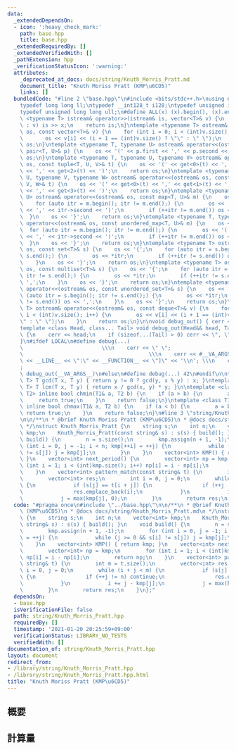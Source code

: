 ```yaml
---
data:
  _extendedDependsOn:
  - icon: ':heavy_check_mark:'
    path: base.hpp
    title: base.hpp
  _extendedRequiredBy: []
  _extendedVerifiedWith: []
  _pathExtension: hpp
  _verificationStatusIcon: ':warning:'
  attributes:
    _deprecated_at_docs: docs/string/Knuth_Morris_Pratt.md
    document_title: "Knuth Moriss Pratt (KMP\u6CD5)"
    links: []
  bundledCode: "#line 2 \"base.hpp\"\n#include <bits/stdc++.h>\nusing namespace std;\n\
    typedef long long ll;\ntypedef __int128_t i128;\ntypedef unsigned int uint;\n\
    typedef unsigned long long ull;\n#define ALL(x) (x).begin(), (x).end()\n\ntemplate\
    \ <typename T> istream& operator>>(istream& is, vector<T>& v) {\n    for (T& x\
    \ : v) is >> x;\n    return is;\n}\ntemplate <typename T> ostream& operator<<(ostream&\
    \ os, const vector<T>& v) {\n    for (int i = 0; i < (int)v.size(); i++) {\n \
    \       os << v[i] << (i + 1 == (int)v.size() ? \"\" : \" \");\n    }\n    return\
    \ os;\n}\ntemplate <typename T, typename U> ostream& operator<<(ostream& os, const\
    \ pair<T, U>& p) {\n    os << '(' << p.first << ',' << p.second << ')';\n    return\
    \ os;\n}\ntemplate <typename T, typename U, typename V> ostream& operator<<(ostream&\
    \ os, const tuple<T, U, V>& t) {\n    os << '(' << get<0>(t) << ',' << get<1>(t)\
    \ << ',' << get<2>(t) << ')';\n    return os;\n}\ntemplate <typename T, typename\
    \ U, typename V, typename W> ostream& operator<<(ostream& os, const tuple<T, U,\
    \ V, W>& t) {\n    os << '(' << get<0>(t) << ',' << get<1>(t) << ',' << get<2>(t)\
    \ << ',' << get<3>(t) << ')';\n    return os;\n}\ntemplate <typename T, typename\
    \ U> ostream& operator<<(ostream& os, const map<T, U>& m) {\n    os << '{';\n\
    \    for (auto itr = m.begin(); itr != m.end();) {\n        os << '(' << itr->first\
    \ << ',' << itr->second << ')';\n        if (++itr != m.end()) os << ',';\n  \
    \  }\n    os << '}';\n    return os;\n}\ntemplate <typename T, typename U> ostream&\
    \ operator<<(ostream& os, const unordered_map<T, U>& m) {\n    os << '{';\n  \
    \  for (auto itr = m.begin(); itr != m.end();) {\n        os << '(' << itr->first\
    \ << ',' << itr->second << ')';\n        if (++itr != m.end()) os << ',';\n  \
    \  }\n    os << '}';\n    return os;\n}\ntemplate <typename T> ostream& operator<<(ostream&\
    \ os, const set<T>& s) {\n    os << '{';\n    for (auto itr = s.begin(); itr !=\
    \ s.end();) {\n        os << *itr;\n        if (++itr != s.end()) os << ',';\n\
    \    }\n    os << '}';\n    return os;\n}\ntemplate <typename T> ostream& operator<<(ostream&\
    \ os, const multiset<T>& s) {\n    os << '{';\n    for (auto itr = s.begin();\
    \ itr != s.end();) {\n        os << *itr;\n        if (++itr != s.end()) os <<\
    \ ',';\n    }\n    os << '}';\n    return os;\n}\ntemplate <typename T> ostream&\
    \ operator<<(ostream& os, const unordered_set<T>& s) {\n    os << '{';\n    for\
    \ (auto itr = s.begin(); itr != s.end();) {\n        os << *itr;\n        if (++itr\
    \ != s.end()) os << ',';\n    }\n    os << '}';\n    return os;\n}\ntemplate <typename\
    \ T> ostream& operator<<(ostream& os, const deque<T>& v) {\n    for (int i = 0;\
    \ i < (int)v.size(); i++) {\n        os << v[i] << (i + 1 == (int)v.size() ? \"\
    \" : \" \");\n    }\n    return os;\n}\n\nvoid debug_out() { cerr << '\\n'; }\n\
    template <class Head, class... Tail> void debug_out(Head&& head, Tail&&... tail)\
    \ {\n    cerr << head;\n    if (sizeof...(Tail) > 0) cerr << \", \";\n    debug_out(move(tail)...);\n\
    }\n#ifdef LOCAL\n#define debug(...)                                          \
    \                         \\\n    cerr << \" \";                             \
    \                                        \\\n    cerr << #__VA_ARGS__ << \" :[\"\
    \ << __LINE__ << \":\" << __FUNCTION__ << \"]\" << '\\n'; \\\n    cerr << \" \"\
    ;                                                                     \\\n   \
    \ debug_out(__VA_ARGS__)\n#else\n#define debug(...) 42\n#endif\n\ntemplate <typename\
    \ T> T gcd(T x, T y) { return y != 0 ? gcd(y, x % y) : x; }\ntemplate <typename\
    \ T> T lcm(T x, T y) { return x / gcd(x, y) * y; }\n\ntemplate <class T1, class\
    \ T2> inline bool chmin(T1& a, T2 b) {\n    if (a > b) {\n        a = b;\n   \
    \     return true;\n    }\n    return false;\n}\ntemplate <class T1, class T2>\
    \ inline bool chmax(T1& a, T2 b) {\n    if (a < b) {\n        a = b;\n       \
    \ return true;\n    }\n    return false;\n}\n#line 3 \"string/Knuth_Morris_Pratt.hpp\"\
    \n\n/**\n * @brief Knuth Moriss Pratt (KMP\u6CD5)\n * @docs docs/string/Knuth_Morris_Pratt.md\n\
    \ */\nstruct Knuth_Morris_Pratt {\n    string s;\n    int n;\n    vector<int>\
    \ kmp;\n    Knuth_Morris_Pratt(const string& s) : s(s) { build(); }\n    void\
    \ build() {\n        n = s.size();\n        kmp.assign(n + 1, -1);\n        for\
    \ (int i = 0, j = -1; i < n; kmp[++i] = ++j) {\n            while (j >= 0 && s[i]\
    \ != s[j]) j = kmp[j];\n        }\n    }\n    vector<int> KMP() { return kmp;\
    \ }\n    vector<int> next_period() {\n        vector<int> np = kmp;\n        for\
    \ (int i = 1; i < (int)kmp.size(); i++) np[i] = i - np[i];\n        return np;\n\
    \    }\n    vector<int> pattern_match(const string& t) {\n        int m = t.size();\n\
    \        vector<int> res;\n        int i = 0, j = 0;\n        while (i + j < m)\
    \ {\n            if (s[j] == t[i + j]) {\n                if (++j != n) continue;\n\
    \                res.emplace_back(i);\n            }\n            i += j - kmp[j];\n\
    \            j = max(kmp[j], 0);\n        }\n        return res;\n    }\n};\n"
  code: "#pragma once\n#include \"../base.hpp\"\n\n/**\n * @brief Knuth Moriss Pratt\
    \ (KMP\u6CD5)\n * @docs docs/string/Knuth_Morris_Pratt.md\n */\nstruct Knuth_Morris_Pratt\
    \ {\n    string s;\n    int n;\n    vector<int> kmp;\n    Knuth_Morris_Pratt(const\
    \ string& s) : s(s) { build(); }\n    void build() {\n        n = s.size();\n\
    \        kmp.assign(n + 1, -1);\n        for (int i = 0, j = -1; i < n; kmp[++i]\
    \ = ++j) {\n            while (j >= 0 && s[i] != s[j]) j = kmp[j];\n        }\n\
    \    }\n    vector<int> KMP() { return kmp; }\n    vector<int> next_period() {\n\
    \        vector<int> np = kmp;\n        for (int i = 1; i < (int)kmp.size(); i++)\
    \ np[i] = i - np[i];\n        return np;\n    }\n    vector<int> pattern_match(const\
    \ string& t) {\n        int m = t.size();\n        vector<int> res;\n        int\
    \ i = 0, j = 0;\n        while (i + j < m) {\n            if (s[j] == t[i + j])\
    \ {\n                if (++j != n) continue;\n                res.emplace_back(i);\n\
    \            }\n            i += j - kmp[j];\n            j = max(kmp[j], 0);\n\
    \        }\n        return res;\n    }\n};"
  dependsOn:
  - base.hpp
  isVerificationFile: false
  path: string/Knuth_Morris_Pratt.hpp
  requiredBy: []
  timestamp: '2021-01-20 20:25:59+09:00'
  verificationStatus: LIBRARY_NO_TESTS
  verifiedWith: []
documentation_of: string/Knuth_Morris_Pratt.hpp
layout: document
redirect_from:
- /library/string/Knuth_Morris_Pratt.hpp
- /library/string/Knuth_Morris_Pratt.hpp.html
title: "Knuth Moriss Pratt (KMP\u6CD5)"
---
```

## 概要

## 計算量
